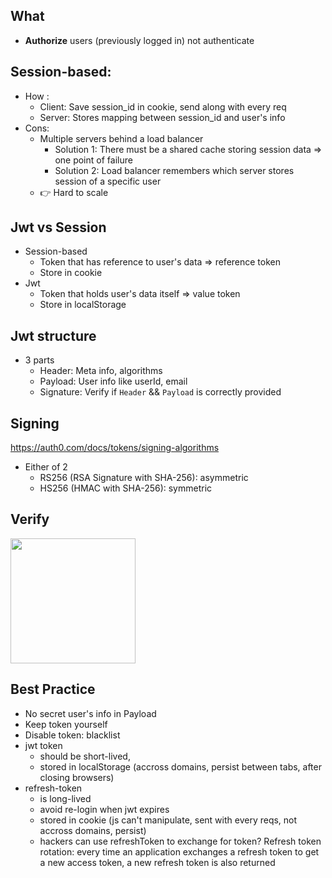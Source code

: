 ## What
* __Authorize__ users (previously logged in) not authenticate

## Session-based:
- How : 
  - Client: Save session_id in cookie, send along with every req
  - Server: Stores mapping between session_id and user's info
- Cons:
  - Multiple servers behind a load balancer
    - Solution 1: There must be a shared cache storing session data => one point of failure
    - Solution 2: Load balancer remembers which server stores session of a specific user
  - 👉 Hard to scale


## Jwt vs Session
- Session-based
  - Token that has reference to user's data => reference token
  - Store in cookie
- Jwt
  - Token that holds user's data itself => value token
  - Store in localStorage

## Jwt structure
- 3 parts
  - Header: Meta info, algorithms
  - Payload: User info like userId, email
  - Signature: Verify if `Header` && `Payload` is correctly provided

## Signing
https://auth0.com/docs/tokens/signing-algorithms
- Either of 2
  - RS256 (RSA Signature with SHA-256): asymmetric 
  - HS256 (HMAC with SHA-256): symmetric 

## Verify
<img height="200" src="https://user-images.githubusercontent.com/28957748/128695951-ff972282-3e37-4cf6-a594-42d755c2cf16.png" />

## Best Practice
- No secret user's info in Payload
- Keep token yourself
- Disable token: blacklist
- jwt token 
  - should be short-lived, 
  - stored in localStorage (accross domains, persist between tabs, after closing browsers)
- refresh-token 
  - is long-lived
  - avoid re-login when jwt expires
  - stored in cookie (js can't manipulate, sent with every reqs, not accross domains, persist)
  - hackers can use refreshToken to exchange for token? Refresh token rotation: every time an application exchanges a refresh token to get a new access token, a new refresh token is also returned
